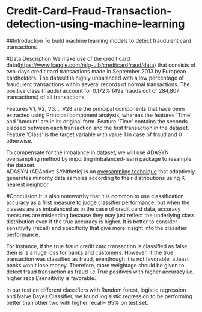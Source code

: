 # Credit-Card-Fraud-Transaction-detection-using-machine-learning


##Introduction
To build machine learning models to detect fraudulent card transactions


#Data Description
We make use of the credit card data(https://www.kaggle.com/mlg-ulb/creditcardfraud/data) that consists of two-days credit card transactions made in September 2013 by European cardholders. The dataset is highly unbalanced with a low percentage of fraudulent transactions within several records of normal transactions. The positive class (frauds) account for 0.172% (492 frauds out of 284,807 transactions) of all transactions.

Features V1, V2, V3..., V28 are the principal components that have been extracted using Principal component analysis, whereas the features 'Time' and 'Amount' are in its original form. Feature 'Time' contains the seconds elapsed between each transaction and the first transaction in the dataset. Feature 'Class' is the target variable with value 1 in case of fraud and 0 otherwise.


To compensate for the imbalance in dataset, we will use ADASYN oversampling method by importing imbalanced-learn package to resample the dataset.  
ADASYN (ADAptive SYNthetic) is an [oversampling technique](https://www.datasciencecentral.com/profiles/blogs/handling-imbalanced-data-sets-in-supervised-learning-using-family) that adaptively generates minority data samples according to their distributions using K nearest neighbor. 


#Conculsion
It is also noteworthy that it is common to use classification accuracy as a first measure to judge classifier performance, but when the classes are as imbalanced as in the case of credit card data, accuracy measures are misleading because they may just reflect the underlying class distribution even if the true accuracy is higher. It is better to consider sensitivity (recall) and specificity that give more insight into the classifier performance.

For instance, if the true fraud credit card transaction is classified as false, then is is a huge loss for banks and customers. However, if the true transaction was classified as fraud, eventhough it is not favorable, atleast banks won't lose money. Therefore, more weightage should be given to detect fraud transaction as fraud i.e True positives with higher accuracy i.e. higher recall/sensitivity is favorable.

In our test on different classifiers with Random forest, logistic regression and Naive Bayes Classifier, we found logisistic regression to be performing better than other two with higher recall= 95% on test set.
